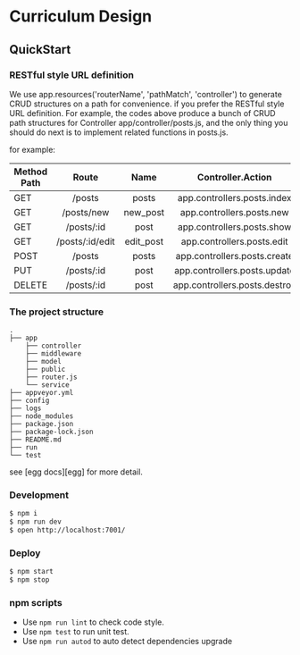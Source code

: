 # Curriculum Design

## QuickStart

### RESTful style URL definition

We use app.resources('routerName', 'pathMatch', 'controller') to generate CRUD structures on a path for convenience. if you prefer the RESTful style URL definition.
For example, the codes above produce a bunch of CRUD path structures for Controller app/controller/posts.js, and the only thing you should do next is to implement related functions in posts.js.

for example:

| Method Path |      Route      |   Name    |       Controller.Action       |
| ----------- | :-------------: | :-------: | :---------------------------: |
| GET         |     /posts      |   posts   |  app.controllers.posts.index  |
| GET         |   /posts/new    | new_post  |   app.controllers.posts.new   |
| GET         |   /posts/:id    |   post    |  app.controllers.posts.show   |
| GET         | /posts/:id/edit | edit_post |  app.controllers.posts.edit   |
| POST        |     /posts      |   posts   | app.controllers.posts.create  |
| PUT         |   /posts/:id    |   post    | app.controllers.posts.update  |
| DELETE      |   /posts/:id    |   post    | app.controllers.posts.destroy |

### The project structure

```
.
├── app
    ├── controller
    ├── middleware
    ├── model
    ├── public
    ├── router.js
    └── service
├── appveyor.yml
├── config
├── logs
├── node_modules
├── package.json
├── package-lock.json
├── README.md
├── run
└── test
```

see [egg docs][egg] for more detail.

### Development

```bash
$ npm i
$ npm run dev
$ open http://localhost:7001/
```

### Deploy

```bash
$ npm start
$ npm stop
```

### npm scripts

- Use `npm run lint` to check code style.
- Use `npm test` to run unit test.
- Use `npm run autod` to auto detect dependencies upgrade
